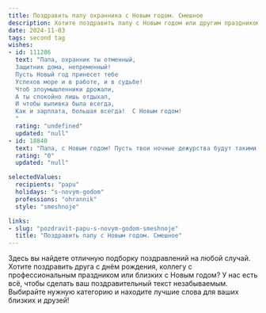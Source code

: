 ```yaml
---
title: Поздравить папу охранника с Новым годом. Смешное
description: Хотите поздравить папу с Новым годом или другим праздником? Наш ИИ создаст незабываемое поздравление, а вы обязательно выделитесь среди других.  
date: 2024-11-03
tags: second tag
wishes:
- id: 111286
  text: "Папа, охранник ты отменный,
  Защитник дома, непременный!
  Пусть Новый год принесет тебе
  Успехов море и в работе, и в судьбе!
  Чтоб злоумышленники дрожали,
  А ты спокойно лишь отдыхал,
  И чтобы выпивка была всегда,
  Как и зарплата, большая всегда!  С Новым годом!
  "
  rating: "undefined"
  updated: "null"
- id: 18840
  text: "Папа, с Новым годом! Пусть твои ночные дежурства будут такими же безопасными, как и мои сны после просмотра фильмов ужасов. Пусть твои глаза будут острыми, как твои реплики, и пусть каждый вор пойдет мимо твоего дома, услышав твою угрозу вызвать полицию. Счастья, здоровья и чтобы каждый Новый год приносил тебе новые, интересные случаи для рассказа в кругу семьи!"
  rating: "0"
  updated: "null"

selectedValues:
  recipients: "papu"
  holidays: "s-novym-godom"
  professions: "ohrannik"
  style: "smeshnoje"

links:
- slug: "pozdravit-papu-s-novym-godom-smeshnoje"
  title: "Поздравить папу с Новым годом. Смешное"
---
```


Здесь вы найдете отличную подборку поздравлений на любой случай. 
Хотите поздравить друга с днём рождения, коллегу с профессиональным праздником или близких с Новым годом? У нас есть всё, чтобы сделать ваш поздравительный текст незабываемым. Выбирайте нужную категорию и находите лучшие слова для ваших близких и друзей!
